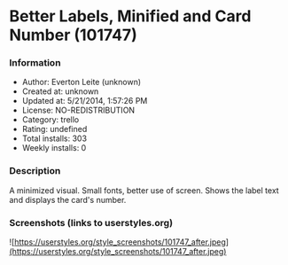 # Better Labels, Minified and Card Number (101747)

### Information
- Author: Everton Leite (unknown)
- Created at: unknown
- Updated at: 5/21/2014, 1:57:26 PM
- License: NO-REDISTRIBUTION
- Category: trello
- Rating: undefined
- Total installs: 303
- Weekly installs: 0


### Description
A minimized visual. Small fonts, better use of screen.
Shows the label text and displays the card's number.


### Screenshots (links to userstyles.org)
![https://userstyles.org/style_screenshots/101747_after.jpeg](https://userstyles.org/style_screenshots/101747_after.jpeg)


